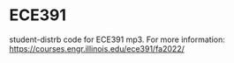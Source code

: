 # ECE391  
student-distrb code for ECE391 mp3. For more information: https://courses.engr.illinois.edu/ece391/fa2022/  
